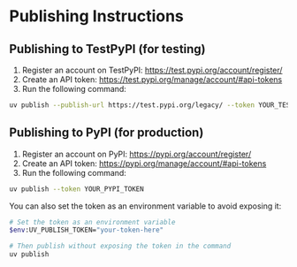 # Publishing Instructions

## Publishing to TestPyPI (for testing)

1. Register an account on TestPyPI: https://test.pypi.org/account/register/
2. Create an API token: https://test.pypi.org/manage/account/#api-tokens
3. Run the following command:

```bash
uv publish --publish-url https://test.pypi.org/legacy/ --token YOUR_TEST_PYPI_TOKEN
```

## Publishing to PyPI (for production)

1. Register an account on PyPI: https://pypi.org/account/register/
2. Create an API token: https://pypi.org/manage/account/#api-tokens
3. Run the following command:

```bash
uv publish --token YOUR_PYPI_TOKEN
```

You can also set the token as an environment variable to avoid exposing it:

```bash
# Set the token as an environment variable
$env:UV_PUBLISH_TOKEN="your-token-here"

# Then publish without exposing the token in the command
uv publish
``` 
